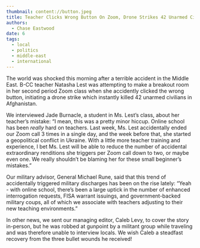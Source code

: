 ```yaml
---
thumbnail: content://button.jpeg
title: Teacher Clicks Wrong Button On Zoom, Drone Strikes 42 Unarmed Civilians
authors:
  - Chase Eastwood
date: 6
tags:
  - local
  - politics
  - middle-east
  - international
---
```


The world was shocked this morning after a terrible accident in the Middle East. B-CC teacher Natasha Lest was attempting to make a breakout room in her second period Zoom class when she accidently clicked the wrong button, initiating a drone strike which instantly killed 42 unarmed civilians in Afghanistan.

We interviewed Jade Burnacle, a student in Ms. Lest’s class, about her teacher’s mistake: “I mean, this was a pretty minor hiccup. Online school has been *really* hard on teachers. Last week, Ms. Lest accidentally ended our Zoom call 3 times in a single day, and the week before that, she started a geopolitical conflict in Ukraine. With a little more teacher training and experience, I bet Ms. Lest will be able to reduce the number of accidental extraordinary renditions she triggers per Zoom call down to two, or maybe even one. We really shouldn’t be blaming her for these small beginner’s mistakes.”

Our military advisor, General Michael Rune, said that this trend of accidentally triggered military discharges has been on the rise lately: “Yeah - with online school, there’s been a large uptick in the number of enhanced interrogation requests, FISA warrant issuings, and government-backed military coups, all of which we associate with teachers adjusting to their new teaching environments.”

In other news, we sent our managing editor, Caleb Levy, to cover the story in-person, but he was robbed at gunpoint by a militant group while traveling and was therefore unable to interview locals. We wish Caleb a steadfast recovery from the three bullet wounds he received!
